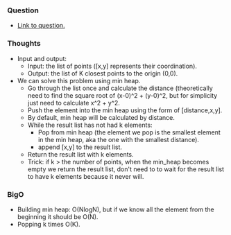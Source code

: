 ### Question
- [Link to question.](https://leetcode.com/problems/k-closest-points-to-origin/description/)

### Thoughts
- Input and output:
    - Input: the list of points ([x,y] represents their coordination).
    - Output: the list of K closest points to the origin (0,0).
- We can solve this problem using min heap.
    - Go through the list once and calculate the distance (theoretically need to find the square root of (x-0)^2 + (y-0)^2, but for simplicity just need to calculate x^2 + y^2.
    - Push the element into the min heap using the form of [distance,x,y].
    - By default, min heap will be calculated by distance.
    - While the result list has not had k elements:
        - Pop from min heap (the element we pop is the smallest element in the min heap, aka the one with the smallest distance).
        - append [x,y] to the result list.
    - Return the result list with k elements.
    - Trick: if k > the number of points, when the min_heap becomes empty we return the result list, don't need to to wait for the result list to have k elements because it never will.

### BigO
- Building min heap: O(NlogN), but if we know all the element from the beginning it should be O(N).
- Popping k times O(K).